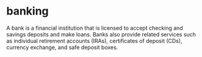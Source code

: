 # banking
A bank is a financial institution that is licensed to accept checking and savings deposits and make loans. Banks also provide related services such as individual retirement accounts (IRAs), certificates of deposit (CDs), currency exchange, and safe deposit boxes. 
